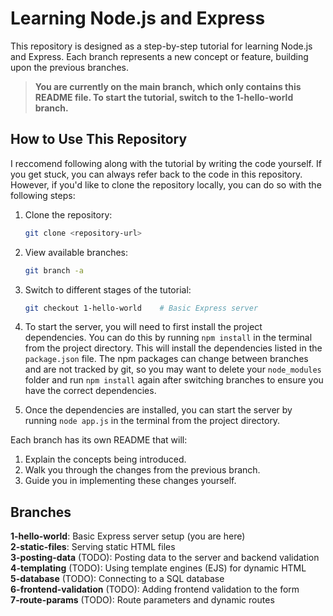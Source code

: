# Learning Node.js and Express

This repository is designed as a step-by-step tutorial for learning Node.js and Express. Each branch represents a new concept or feature, building upon the previous branches.

>**You are currently on the main branch, which only contains this README file. To start the tutorial, switch to the 1-hello-world branch.**

## How to Use This Repository

I reccomend following along with the tutorial by writing the code yourself. If you get stuck, you can always refer back to the code in this repository. However, if you'd like to clone the repository locally, you can do so with the following steps:

1. Clone the repository:
   ```bash
   git clone <repository-url>
   ```

2. View available branches:
   ```bash
   git branch -a
   ```

3. Switch to different stages of the tutorial:
   ```bash
   git checkout 1-hello-world    # Basic Express server
   ```

4. To start the server, you will need to first install the project dependencies. You can do this by running `npm install` in the terminal from the project directory. This will install the dependencies listed in the `package.json` file. The npm packages can change between branches and are not tracked by git, so you may want to delete your `node_modules` folder and run `npm install` again after switching branches to ensure you have the correct dependencies.

5. Once the dependencies are installed, you can start the server by running `node app.js` in the terminal from the project directory.

Each branch has its own README that will:
1. Explain the concepts being introduced.
2. Walk you through the changes from the previous branch.
3. Guide you in implementing these changes yourself.

## Branches

**1-hello-world**: Basic Express server setup (you are here)  
**2-static-files**: Serving static HTML files  
**3-posting-data** (TODO): Posting data to the server and backend validation  
**4-templating** (TODO): Using template engines (EJS) for dynamic HTML  
**5-database** (TODO): Connecting to a SQL database  
**6-frontend-validation** (TODO): Adding frontend validation to the form  
**7-route-params** (TODO): Route parameters and dynamic routes